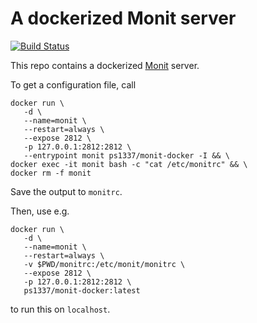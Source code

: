 # A dockerized Monit server

[![Build Status](https://travis-ci.org/ps1337/monit-docker.png?branch=master)](https://travis-ci.org/ps1337/monit-docker)

This repo contains a dockerized [Monit](https://mmonit.com/monit/) server.

To get a configuration file, call

```
docker run \
   -d \
   --name=monit \
   --restart=always \
   --expose 2812 \
   -p 127.0.0.1:2812:2812 \
   --entrypoint monit ps1337/monit-docker -I && \
docker exec -it monit bash -c "cat /etc/monitrc" && \
docker rm -f monit
```

Save the output to `monitrc`.


Then, use e.g.

```
docker run \
   -d \
   --name=monit \
   --restart=always \
   -v $PWD/monitrc:/etc/monit/monitrc \
   --expose 2812 \
   -p 127.0.0.1:2812:2812 \
   ps1337/monit-docker:latest
```

to run this on `localhost`.
